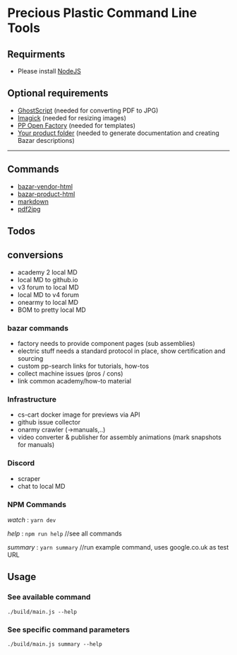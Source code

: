 # Precious Plastic Command Line Tools

## Requirments

- Please install [NodeJS](https://nodejs.org/en/download/)

## Optional requirements

- [GhostScript](https://www.ghostscript.com/download/gsdnld.html) (needed for converting PDF to JPG)
- [Imagick](https://imagemagick.org/script/download.php) (needed for resizing images)
- [PP Open Factory](https://github.com/plastic-hub/factory) (needed for templates)
- [Your product folder](https://github.com/plastic-hub/products) (needed to generate documentation and creating Bazar descriptions)

<hr/>

## Commands

- [bazar-vendor-html](./docs/commands/bazar)
- [bazar-product-html](./docs/commands/bazar)
- [markdown](./docs/commands/markdown)
- [pdf2jpg](./docs/commands/pdf2jpg)

## Todos

## conversions

- academy 2 local MD
- local MD to github.io
- v3 forum to local MD
- local MD to v4 forum
- onearmy to local MD
- BOM to pretty local MD

### bazar commands

- factory needs to provide component pages (sub assemblies)
- electric stuff needs a standard protocol in place, show certification and sourcing
- custom pp-search links for tutorials, how-tos
- collect machine issues (pros / cons)
- link common academy/how-to material

### Infrastructure

- cs-cart docker image for previews via API
- github issue collector
- onarmy crawler (->manuals,..)
- video converter & publisher for assembly animations (mark snapshots for manuals)

### Discord

- scraper  
- chat to local MD

### NPM Commands

*watch*     : ```yarn dev```

*help*      : ```npm run help``` //see all commands

*summary*   : ```yarn summary``` //run example command, uses google.co.uk as test URL

## Usage

### See available command
    ./build/main.js --help

### See specific command parameters
    ./build/main.js summary --help

